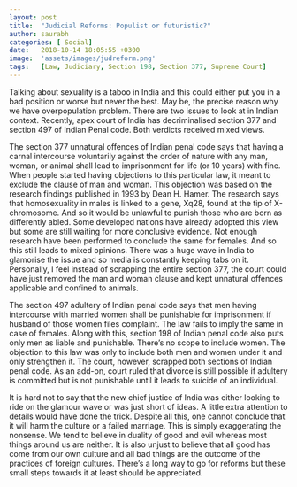 ```yaml
---
layout: post
title:  "Judicial Reforms: Populist or futuristic?"
author: saurabh
categories: [ Social]
date:   2018-10-14 18:05:55 +0300
image:  'assets/images/judreform.png'
tags:   [Law, Judiciary, Section 198, Section 377, Supreme Court]
---
```


Talking about sexuality is a taboo in India and this could either put you in a bad position or worse but never the best. May be, the precise reason why we have overpopulation problem. There are two issues to look at in Indian context. Recently, apex court of India has decriminalised section 377 and section 497 of Indian Penal code. Both verdicts received mixed views.

The section 377 unnatural offences of Indian penal code says that having a carnal intercourse voluntarily against the order of nature with any man, woman, or animal shall lead to imprisonment for life (or 10 years) with fine. When people started having objections to this particular law, it meant to exclude the clause of man and woman. This objection was based on the research findings published in 1993 by Dean H. Hamer. The research says that homosexuality in males is linked to a gene, Xq28, found at the tip of X-chromosome. And so it would be unlawful to punish those who are born as differently abled. Some developed nations have already adopted this view but some are still waiting for more conclusive evidence. Not enough research have been performed to conclude the same for females. And so this still leads to mixed opinions. There was a huge wave in India to glamorise the issue and so media is constantly keeping tabs on it. Personally, I feel instead of scrapping the entire section 377, the court could have just removed the man and woman clause and kept unnatural offences applicable and confined to animals.

The section 497 adultery of Indian penal code says that men having intercourse with married women shall be punishable for imprisonment if husband of those women files complaint. The law fails to imply the same in case of females. Along with this, section 198 of Indian penal code also puts only men as liable and punishable. There’s no scope to include women. The objection to this law was only to include both men and women under it and only strengthen it. The court, however, scrapped both sections of Indian penal code. As an add-on, court ruled that divorce is still possible if adultery is committed but is not punishable until it leads to suicide of an individual.

It is hard not to say that the new chief justice of India was either looking to ride on the glamour wave or was just short of ideas. A little extra attention to details would have done the trick. Despite all this, one cannot conclude that it will harm the culture or a failed marriage. This is simply exaggerating the nonsense. We tend to believe in duality of good and evil whereas most things around us are neither. It is also unjust to believe that all good has come from our own culture and all bad things are the outcome of the practices of foreign cultures. There’s a long way to go for reforms but these small steps towards it at least should be appreciated.
